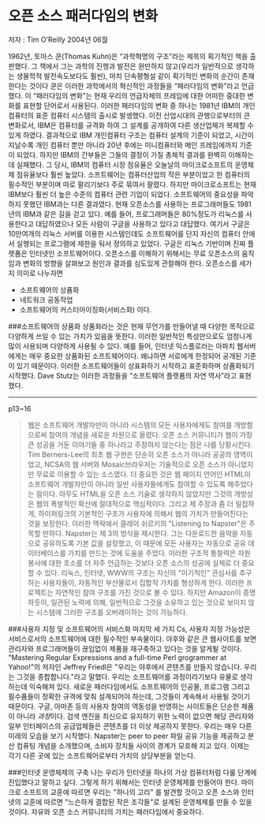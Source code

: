 오픈 소스 패러다임의 변화
========================
저자 : Tim O’Reilly
2004년 06월

1962년, 토마스 쿤(Thomas Kuhn)은 “과학혁명의 구조”라는 제목의 획기적인 책을 출판했다. 그 책에서 그는 과학의 진행과 발전은 완만하지 않고(우리가 일반적으로 생각하는 생물학적 발전속도보다도 훨씬), 마치 단속평형설 같이 획기적인 변화의 순간이 존재한다는 것이다
쿤은 이러한 과학에서의 혁신적인 과정들을 “패러다임의 변화”라고 언급했다. 이 “패러다임의 변화”는 현재 우리의 언급자체의 프레임에 대한 어떠한 중대한 변화를 표현할 단어로서 사용된다.
이러한 패러다임의 변화 중 하나는 1981년 IBM의 개인 컴퓨터의 표준 컴퓨터 시스템의 출시로 발생했다. 이전 산업시대의 관행으로부터의 큰 변화로서, IBM은 컴퓨터를 규격화 하여 그 설계를 공개하여 다른 생산업체가 복제할 수 있게 하였다. 결과적으로 IBM 개인컴퓨터 구조는 컴퓨터 설계의 기준이 되었고, 시간이 지날수록 개인 컴퓨터 뿐만 아니라 20년 후에는 미니컴퓨터와 메인 프레임에까지 기준이 되었다.
하지만 IBM의 간부들은 그들의 결정이 가질 총체적 결과를 완벽히 이해하는데 실패했다. 그 당시, IBM의 컴퓨터 시장 점유율은 오늘날의 마이크로소프트의 운영체제 점유율보다 훨씬 높았다. 소프트웨어는 컴퓨터산업의 작은 부분이었고 한 컴퓨터의 필수적인 부분이며 따로 팔리기보다 주로 묶여서 팔렸다. 하지만 마이크로소프트는 현재 IBM보다 훨씬 더 높은 수준의 컴퓨터 관련 기업이 되었다. 소프트웨어의 중요성을 파악하지 못했던 IBM과는 다른 결과였다.
현재 오픈소스를 사용하는 프로그래머들도 1981년의 IBM과 같은 길을 걷고 있다. 예를 들어, 프로그래머들은 80%정도가 리눅스를 사용한다고 대답하였으나 모든 사람이 구글을 사용하고 있다고 대답했다. 여기서 구글은 10만여개의 리눅스 서버를 이용한 시스템인데도 소프트웨어를 단지 자신의 컴퓨터 안에서 실행되는 프로그램에 제한을 둬서 정의하고 있었다. 구글은 리눅스 기반이며 진짜 플랫폼은 인터넷인 소프트웨어이다.
오픈소스를 이해하기 위해서는 무료 오픈소스의 움직임과 변화의 방향을 살펴보고 원인과 결과를 심도있게 관찰해야 한다.
오픈소스를 세가지 의미로 나누자면 
* 소프트웨어의 상품화 
* 네트워크 공동작업 
* 소프트웨어의 커스터마이징화(서비스화) 
이다.

###소프트웨어의 상품화
상품화라는 것은 현재 무언가를 만들어낼 때 다양한 목적으로 다양하게 쓰일 수 있는 가치가 있음을 뜻한다. 이러한 일반적인 특성만으로도 엄청나게 많이 사용되며 다양하게 사용될 수 있다. 예를 들어, 인터넷 익스플로러는 아파치 웹서버에게는 매우 중요한 상품화된 소프트웨어이다. 왜냐하면 서로에게 한정되어 공개된 기준이 있기 때문이다. 이러한 소프트웨어들이 상표화하기 시작하고 표준화하며 상품화되기 시작했다. Dave Stutz는 이러한 과정들을 “소프트웨어 플랫폼의 자연 역사”라고 표현했다.

-------------------------------------------------------------------

p13~16

> 웹은 소프트웨어 개발자만이 아니라 시스템의 모든 사용자에게도 참여를 개방함으로써 참여의 개념을 새로운 차원으로 올렸다. 오픈 소스 커뮤니티가 웹이 가장 큰 성공을 거둔 이야기들 중 하나라고 주장하지 않는다는 점은 나를 당황시킨다. Tim Berners-Lee의 최초 웹 구현은 단순히 오픈 소스가 아니라 공공의 영역이었고, NCSA의 웹 서버와 Mosaic브라우저는 기술적으로 오픈 소스가 아니었지만 무료로 이용할 수 있는 소스였다. 더 중요한 것은 웹 페이지 언어인 HTML이 소프트웨어 개발자만이 아니라 일반 사용자들에게도 참여할 수 있도록 해주었다는 점이다. 아무도 HTML을 오픈 소스 기술로 생각하지 않았지만 그것의 개방성은 웹의 폭발적인 확산에 절대적으로 핵심적이다. 그리고 제 주장과 좀 더 밀접하게, 하이퍼링크의 기본적인 구조가 사용자에 의해서 웹의 가치가 만들어진다는 것을 보장한다. 이러한 맥락에서 클레이 쉬르키의 "Listening to Napster"은 주목할 만하다. Napster는 제 3의 방식을 제시한다. 그는 다운로드한 음악을 자동으로 공유하도록 기본 값을 설정했고, 이 때문에 모든 사용자는 자동으로 공유 데이터베이스를 가치를 만드는 것에 도움을 주었다. 이러한 구조적 통찰력은 자원 봉사에 대한 호소를 더 자주 언급하는 것보다 오픈 소스의 성공에 실제로 더 중요할 수 있다. 리눅스, 인터넷, WWW의 구조는 자신의 "이기적인" 관심사를 추구하는 사용자들이, 자동적인 부산물로서 집합적 가치를 형성하게 한다. 이러한 프로젝트는 자연적인 참여 구조를 가진 것으로 볼 수 있다. 하지만 Amazon이 증명하듯이, 일관된 노력에 의해, 일반적으로 그것을 소유하고 있는 것으로 보이지 않는 시스템에 그러한 구조를 오버레이하는 것이 가능하다.

###사용자 지정 및 소프트웨어의 서비스화
마지막 세 가지 Cs, 사용자 지정 가능성은 서비스로서의 소프트웨어에 대한 필수적인 부속물이다. 야후와 같은 큰 웹사이트를 보면 관리자와 프로그래머들이 끊임없이 제품을 재구축하고 있다는 것을 알게될 것이다. "Mastering Regular Expressions and a full-time Perl grogrammer at Yahoo!"의 저자인 Jeffrey Friedl은 "우리는 야후에서 콘텐츠를 만들지 않습니다. 우리는 그것을 종합합니다."라고 말했다. 
우리는 소프트웨어를 과정이라기보다 유물로 생각하는데 익숙해져 있다. 새로운 패러다임에서도 소프트웨어의 인공물, 프로그램 그리고 필수품들이 정확한 규격에 맞춰 설계되어야 하는데, 그것들이 계속해서 사용될 것이기 때문이다. 
구글, 아마존 등의 사용자 참여의 역동성을 반영하는 사이트들은 단순한 제품이 아니라 *과정*이다. 검색 엔진을 최신으로 유지하기 위한 노력이 없으면 해당 관리자와 일부 인터페이스의 공급업체들은 콘텐츠를 더 이상 제공하지 못한다.
우리는 매우 다른 미래의 모습을 보기 시작했다. Napster는 peer to peer 파일 공유 기능을 제공하고 분산 컴퓨팅 개념을 소개했으며, 소비자 장치들 사이의 경계가 모호해 지고 있다. 이제는 각기 다른 곳에 있는 소프트웨어로부터 가치의 상당부분을 얻는다.

###인터넷 운영체제의 구축
나는 우리가 인터넷을 하나의 가상 컴퓨터처럼 다룰 단계에 진입했다고 말하고 싶다. 그렇게 하기 위해서는 인터넷 운영체제를 만들어야 한다. 마이크로 소프트의 교훈에 따르면 우리는 "하나의 고리" 를 발견할 것이고 오픈 소스와 인터넷의 교훈에 따르면 "느슨하게 결합된 작은 조각들"로 설계된 운영체제를 만들 수 있을 것이다.
자유와 오픈 소스 커뮤니티의 가치는 패러다임에서 중요하다. 